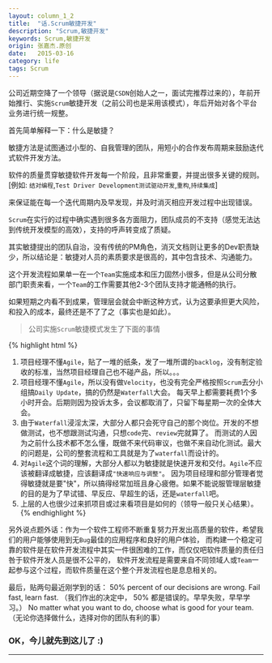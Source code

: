 ```yaml
---
layout: column_1_2
title:  "话.Scrum敏捷开发"
description: "Scrum,敏捷开发"
keywords: Scrum,敏捷开发
origin: 张嘉杰.原创
date:   2015-03-16
category: life
tags: Scrum
---
```

公司近期空降了一个领导（据说是`CSDN`创始人之一，面试完推荐过来的），年前开始推行、实施`Scrum`敏捷开发（之前公司也是采用该模式），年后开始对各个平台业务进行统一规整。
<!--more-->

首先简单解释一下：什么是敏捷？

敏捷方法是试图通过小型的、自我管理的团队，用短小的合作发布周期来鼓励迭代式软件开发方法。

软件的质量贯穿敏捷软件开发每一个阶段，且非常重要，并提出很多关键的规则。[例如: `结对编程`,`Test Driver Development测试驱动开发`,`重构`,`持续集成`]

来保证能在每一个迭代周期内及早发现，并及时消灭相应开发过程中出现错误。

`Scrum`在实行的过程中确实遇到很多各方面阻力，团队成员的不支持（感觉无法达到传统开发模型的高效），支持的呼声转变成了质疑。

其实敏捷提出的团队自治，没有传统的PM角色，消灭文档则让更多的Dev职责缺少，所以结论是：敏捷对人员的素质要求是很高的，其中包含技术、沟通能力。

这个开发流程如果单一在一个`Team`实施成本和压力固然小很多，但是从公司分散部门职责来看，一个`Team`的工作需要其他2-3个团队支持才能通畅的执行。

如果短期之内看不到成果，管理层会就会中断这种方式，认为这要承担更大风险，和投入的成本，最终还是不了了之（事实也是如此）。

> 公司实施`Scrum`敏捷模式发生了下面的事情

{% highlight html %}
1. 项目经理不懂`Agile`，贴了一堆的纸条，发了一堆所谓的`backlog`，没有制定验收的标准，当然项目经理自己也不碰产品，所以。。。
2. 项目经理不懂`Agile`，所以没有做`Velocity`，也没有完全严格按照`Scrum`去分小组搞`Daily Update`，搞的仍然是`Waterfall`大会。
每天早上都需要耗费1个多小时开会。后期则因为投诉太多，会议都取消了，只留下每星期一次的全体大会。
3. 由于`Waterfall`浸淫太深，大部分人都只会死守自己的那个岗位。开发的不想做测试，也不想跟测试沟通，只想`code`完、`review`完就算了。
而测试的人因为之前什么技术都不怎么懂，既做不来代码审议，也做不来自动化测试。最大的问题是，公司的整套流程和工具就是为了`waterfall`而设计的。
4. 对`Agile`这个词的理解，大部分人都以为敏捷就是快速开发和交付。`Agile`不应该被翻译成敏捷，应该翻译成`"快速响应与调整"`。
因为项目经理和部分管理者觉得敏捷就是要"快"，所以搞得经常加班且身心疲倦。如果不能说服管理层敏捷的目的是为了早试错、早反应、早超生的话，还是`waterfall`吧。
5. 上层的人也很少过来抓项目或过来看项目是如何的（领导一般只关心结果）。
{% endhighlight %}

另外说点题外话：作为一个软件工程师不断重复努力开发出高质量的软件，希望我们的用户能够使用到无`Bug`最佳的应用程序和良好的用户体验，
而构建一个稳定可靠的软件是在软件开发流程中其实一件很困难的工作，而仅仅吧软件质量的责任归咎于软件开发人员是很不公平的，
软件开发流程是需要来自不同领域人或`Team`一起参与这个过程，而软件质量在这个整个开发流程也是息息相关的。

最后，贴两句最近刚学到的话：
50% percent of our decisions are wrong. Fail fast, learn fast. （我们作出的决定中， 50% 都是错误的。早早失败，早早学习。）
No matter what you want to do, choose what is good for your team.（无论你选择做什么，选择对你的团队有利的事）

### OK，今儿就先到这儿了 :)

-----------------------